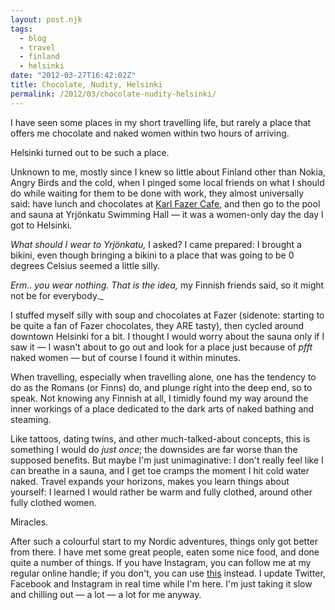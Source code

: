 ```yaml
---
layout: post.njk
tags:
  - blog
  - travel 
  - finland
  - helsinki
date: "2012-03-27T16:42:02Z"
title: Chocolate, Nudity, Helsinki
permalink: /2012/03/chocolate-nudity-helsinki/
---
```


I have seen some places in my short travelling life, but rarely a place that offers me chocolate and naked women within two hours of arriving.

Helsinki turned out to be such a place.

Unknown to me, mostly since I knew so little about Finland other than Nokia, Angry Birds and the cold, when I pinged some local friends on what I should do while waiting for them to be done with work, they almost universally said: have lunch and chocolates at [Karl Fazer Cafe](http://www.fazer.fi/Tuotteet-ja-palvelut/Kahvilat-ja-Ravintolat/Fazer-Kahvilat-ja-Ravintolat/Ravintolat/Helsinki/Karl-Fazer-Cafe/), and then go to the pool and sauna at Yrjönkatu Swimming Hall &#8212; it was a women-only day the day I got to Helsinki.

_What should I wear to Yrjönkatu,_ I asked? I came prepared: I brought a bikini, even though bringing a bikini to a place that was going to be 0 degrees Celsius seemed a little silly.

_Erm.. you wear nothing. That is the idea,_ my Finnish friends said, so it might not be for everybody._

I stuffed myself silly with soup and chocolates at Fazer (sidenote: starting to be quite a fan of Fazer chocolates, they ARE tasty), then cycled around downtown Helsinki for a bit. I thought I would worry about the sauna only if I saw it &#8212; I wasn't about to go out and look for a place just because of _pfft_ naked women &#8212; but of course I found it within minutes.

When travelling, especially when travelling alone, one has the tendency to do as the Romans (or Finns) do, and plunge right into the deep end, so to speak. Not knowing any Finnish at all, I timidly found my way around the inner workings of a place dedicated to the dark arts of naked bathing and steaming.

Like tattoos, dating twins, and other much-talked-about concepts, this is something I would do _just once_; the downsides are far worse than the supposed benefits. But maybe I'm just unimaginative: I don't really feel like I can breathe in a sauna, and I get toe cramps the moment I hit cold water naked. Travel expands your horizons, makes you learn things about yourself: I learned I would rather be warm and fully clothed, around other fully clothed women.

Miracles.

After such a colourful start to my Nordic adventures, things only got better from there. I have met some great people, eaten some nice food, and done quite a number of things. If you have Instagram, you can follow me at my regular online handle; if you don't, you can use [this](http://web.stagram.com/n/skinnylatte/) instead. I update Twitter, Facebook and Instagram in real time while I'm here. I'm just taking it slow and chilling out &#8212; a lot &#8212; a lot for me anyway.
